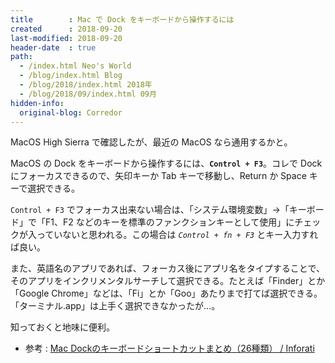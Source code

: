 ```yaml
---
title        : Mac で Dock をキーボードから操作するには
created      : 2018-09-20
last-modified: 2018-09-20
header-date  : true
path:
  - /index.html Neo's World
  - /blog/index.html Blog
  - /blog/2018/index.html 2018年
  - /blog/2018/09/index.html 09月
hidden-info:
  original-blog: Corredor
---
```


MacOS High Sierra で確認したが、最近の MacOS なら通用するかと。

MacOS の Dock をキーボードから操作するには、**`Control + F3`**。コレで Dock にフォーカスできるので、矢印キーか Tab キーで移動し、Return か Space キーで選択できる。

`Control + F3` でフォーカス出来ない場合は、「システム環境変数」→「キーボード」で「F1、F2 などのキーを標準のファンクションキーとして使用」にチェックが入っていないと思われる。この場合は *`Control + fn + F3`* とキー入力すれば良い。

また、英語名のアプリであれば、フォーカス後にアプリ名をタイプすることで、そのアプリをインクリメンタルサーチして選択できる。たとえば「Finder」とか「Google Chrome」などは、「Fi」とか「Goo」あたりまで打てば選択できる。「ターミナル.app」は上手く選択できなかったが…。

知っておくと地味に便利。

- 参考 : [Mac Dockのキーボードショートカットまとめ（26種類） / Inforati](http://inforati.jp/apple/mac-tips-techniques/system-hints/how-to-use-mac-dock-with-keyboard-shortcut.html)
